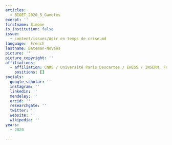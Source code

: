 ```yaml
---
articles:
  - BIOET_2020_5_Gametes
exerpt: ''
firstname: Simone
is_institution: false
issue:
  - content/issues/Agir en temps de crise.md
language:  French
lastname: Bateman-Novaes
picture: ''
picture_copyright: ''
affiliations:
  - affiliation: CNRS / Université Paris Descartes / EHESS / INSERM, France
    positions: []
socials:
  google_scholar: ''
  instagram: ''
  linkedin: ''
  mendeley: ''
  orcid: ''
  researchgate: ''
  twitter: ''
  website: ''
  wikipedia: ''
years:
  - 2020

---
```

